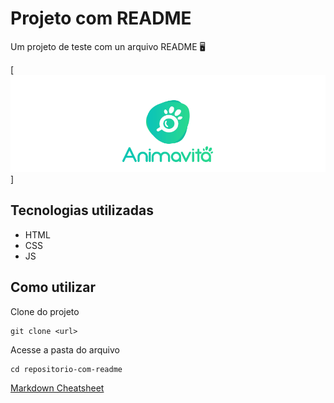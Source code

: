 # Projeto com README
Um projeto de teste com un arquivo README 🖥️

[<img src="./tela.gif" alt="gif da tela inicial do projeto xy">]

## Tecnologias utilizadas
- HTML
- CSS
- JS
## Como utilizar

Clone do projeto
```
git clone <url>
```

Acesse a pasta do arquivo
```
cd repositorio-com-readme
```
[Markdown Cheatsheet](https://github.com/adam-p/markdown-here/wiki/Markdown-Cheatsheet)